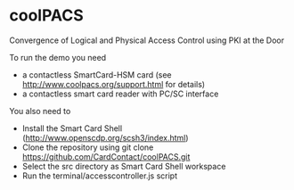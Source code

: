coolPACS
========

Convergence of Logical and Physical Access Control using PKI at the Door


To run the demo you need

* a contactless SmartCard-HSM card (see http://www.coolpacs.org/support.html for details)
* a contactless smart card reader with PC/SC interface

You also need to

* Install the Smart Card Shell (http://www.openscdp.org/scsh3/index.html)
* Clone the repository using git clone https://github.com/CardContact/coolPACS.git
* Select the src directory as Smart Card Shell workspace
* Run the terminal/accesscontroller.js script
